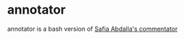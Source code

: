 # annotator
annotator is a bash version of [Safia Abdalla's commentator](https://github.com/captainsafia/commentator)
